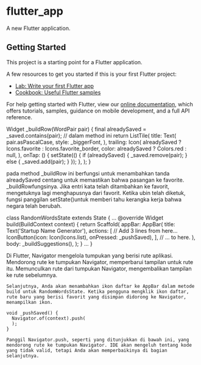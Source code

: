 # flutter_app

A new Flutter application.

## Getting Started

This project is a starting point for a Flutter application.

A few resources to get you started if this is your first Flutter project:

- [Lab: Write your first Flutter app](https://flutter.dev/docs/get-started/codelab)
- [Cookbook: Useful Flutter samples](https://flutter.dev/docs/cookbook)

For help getting started with Flutter, view our
[online documentation](https://flutter.dev/docs), which offers tutorials,
samples, guidance on mobile development, and a full API reference.

 Widget _buildRow(WordPair pair) {
    final alreadySaved = _saved.contains(pair); // dalam method ini
    return ListTile(
      title: Text(
        pair.asPascalCase,
        style: _biggerFont,
      ),
      trailing: Icon(
        alreadySaved ? Icons.favorite : Icons.favorite_border,
        color: alreadySaved ? Colors.red : null,
      ),
      onTap: () {
        setState(() {
          if (alreadySaved) {
            _saved.remove(pair);
          } else {
            _saved.add(pair);
          }
        });
      },
    );
  }

  pada method _buildRow ini berfungsi untuk menambahkan tanda alreadySaved centang untuk memastikan
  bahwa pasangan ke favorite.
  _buildRowfungsinya. Jika entri kata telah ditambahkan ke favorit, mengetuknya lagi menghapusnya dari favorit. Ketika ubin telah diketuk, fungsi panggilan setState()untuk memberi tahu kerangka kerja bahwa negara telah berubah.

  class RandomWordsState extends State<RandomWords> {
    ...
    @override
    Widget build(BuildContext context) {
      return Scaffold(
        appBar: AppBar(
          title: Text('Startup Name Generator'),
          actions: <Widget>[      // Add 3 lines from here...
            IconButton(icon: Icon(Icons.list), onPressed: _pushSaved),
          ],                      // ... to here.
        ),
        body: _buildSuggestions(),
      );
    }
    ...
  }

  Di Flutter, Navigator mengelola tumpukan yang berisi rute aplikasi. Mendorong rute ke tumpukan Navigator, memperbarui tampilan untuk rute itu.
  Memunculkan rute dari tumpukan Navigator, mengembalikan tampilan ke rute sebelumnya.

    Selanjutnya, Anda akan menambahkan ikon daftar ke AppBar dalam metode build untuk RandomWordsState. Ketika pengguna mengklik ikon daftar, rute baru yang berisi favorit yang disimpan didorong ke Navigator, menampilkan ikon.

    void _pushSaved() {
      Navigator.of(context).push(
      );
    }

    Panggil Navigator.push, seperti yang ditunjukkan di bawah ini, yang mendorong rute ke tumpukan Navigator. IDE akan mengeluh tentang kode yang tidak valid, tetapi Anda akan memperbaikinya di bagian selanjutnya.


